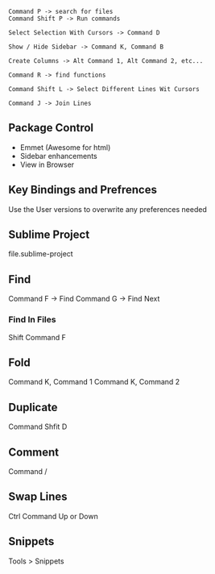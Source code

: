 ```
Command P -> search for files
Command Shift P -> Run commands

Select Selection With Cursors -> Command D

Show / Hide Sidebar -> Command K, Command B

Create Columns -> Alt Command 1, Alt Command 2, etc...

Command R -> find functions

Command Shift L -> Select Different Lines Wit Cursors

Command J -> Join Lines
```

## Package Control

+ Emmet (Awesome for html)
+ Sidebar enhancements
+ View in Browser

## Key Bindings and Prefrences

Use the User versions to overwrite any preferences needed

## Sublime Project

file.sublime-project

## Find

Command F -> Find
Command G -> Find Next

### Find In Files

Shift Command F

## Fold

Command K, Command 1
Command K, Command 2

## Duplicate

Command Shfit D

## Comment

Command /

## Swap Lines

Ctrl Command Up or Down

## Snippets

Tools > Snippets

